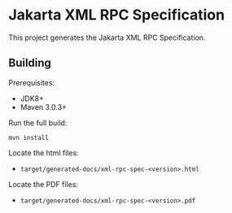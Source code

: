 Jakarta XML RPC Specification
============================

This project generates the Jakarta XML RPC Specification.

Building
--------

Prerequisites:

* JDK8+
* Maven 3.0.3+

Run the full build:

`mvn install`

Locate the html files:
- `target/generated-docs/xml-rpc-spec-<version>.html`

Locate the PDF files:
- `target/generated-docs/xml-rpc-spec-<version>.pdf`
